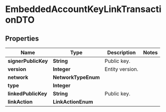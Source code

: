 

# EmbeddedAccountKeyLinkTransactionDTO


## Properties

| Name | Type | Description | Notes |
|------------ | ------------- | ------------- | -------------|
|**signerPublicKey** | **String** | Public key. |  |
|**version** | **Integer** | Entity version. |  |
|**network** | **NetworkTypeEnum** |  |  |
|**type** | **Integer** |  |  |
|**linkedPublicKey** | **String** | Public key. |  |
|**linkAction** | **LinkActionEnum** |  |  |



